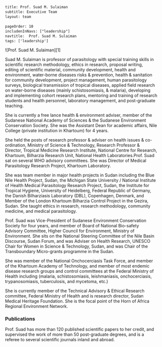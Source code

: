 ```
title: Prof. Suad M. Sulaiman
subtitle: Executive Team
layout: team

pageOrder: 10
includenInNavs: ["leadership"]
navtitle:  Prof. Suad M. Sulaiman
tags: ['leadership']
```
<div class="portrait">![Prof. Suad M. Sulaiman][1] </div>

Suad M. Sulaiman is professor of parasitology with special training skills in scientific research methodology, ethics in research, proposal writing, editing of scientific material, community development, health and environment, water-borne diseases risks & prevention, health & sanitation for community development, project management, human parasitology surveys, biological transmission of tropical diseases, applied field research on water-borne diseases (mainly schistosomiasis, & malaria), developing and implementing cohort research plans, mentoring and training of research students and health personnel, laboratory management, and post-graduate teaching.

She is currently a free lance health & environment adviser, member of the Sudanese National Academy of Sciences & the Sudanese Environment Conservation Society. She was the Assistant Dean for academic affairs, Nile College (private institution in Khartoum) for 4 years. 

She held the posts of research professor & adviser on health issues & co-ordination, Ministry of Science & Technology, Research Professor & Director, Tropical Medicine Research Institute, National Centre for Research, Khartoum, Bilharzia Research Unit, National Health Laboratories.Prof. Suad sat on several WHO advisory committees. She was Director of Medical Parasitology Research Project, Khartoum Laboratory.

She was team member in major health projects in Sudan including the Blue Nile Health Project, Sudan, the Michigan State University / National Institute of Health Medical Parasitology Research Project, Sudan, the Institute for Tropical Hygiene, University of Heidelberg, Federal Republic of Germany, the Danish Bilharziasis Laboratory (DBL), Copenhagen, Denmark, and Member of the London  Khartoum Bilharzia Control Project in the Gezira, Sudan. She taught ethics in research, research methodology, community medicine, and medical parasitology.

Prof. Suad was Vice-President of Sudanese Environment Conservation Society for four years, and member of Board of National Bio-safety Advisory Committee, Higher Council for Environment, Ministry of Environment. She sits on the National Steering Committee of the Nile Basin Discourse, Sudan Forum, and was Adviser on Health Research, UNESCO Chair for Women in Science & Technology, Sudan, and was Chair of the Transboundary Micro-grants programme in the Sudan.

She was member of the National Onchocerciasis Task Force, and member of the Khartoum Academy of Technology, and member of most endemic disease research groups and control committees at the Federal Ministry of Health including (malaria, schistosomiasis, leishmaniasis, onchocerciasis, trypanosomiasis, tuberculosis, and mycetoma, etc.)

She is currently member of the Technical Advisory & Ethical Research committee, Federal Ministry of Health and is research director, Sudan Medical Heritage Foundation. She is the focal point of the Horn of Africa Regional Environment Network.

### Publications
Prof. Suad has more than 120 published scientific papers to her credit, and supervised the work of more than 50 post-graduate degrees, and is a referee to several scientific journals inland and abroad.

[1]: /images/leadeship/suad_m_sulaiman.jpg  "Prof. Suad M. Sulaiman"
